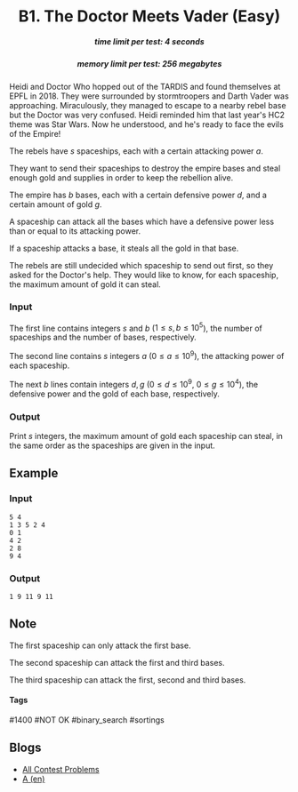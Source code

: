 <h1 style='text-align: center;'> B1. The Doctor Meets Vader (Easy)</h1>

<h5 style='text-align: center;'>time limit per test: 4 seconds</h5>
<h5 style='text-align: center;'>memory limit per test: 256 megabytes</h5>

Heidi and Doctor Who hopped out of the TARDIS and found themselves at EPFL in 2018. They were surrounded by stormtroopers and Darth Vader was approaching. Miraculously, they managed to escape to a nearby rebel base but the Doctor was very confused. Heidi reminded him that last year's HC2 theme was Star Wars. Now he understood, and he's ready to face the evils of the Empire!

The rebels have $s$ spaceships, each with a certain attacking power $a$.

They want to send their spaceships to destroy the empire bases and steal enough gold and supplies in order to keep the rebellion alive.

The empire has $b$ bases, each with a certain defensive power $d$, and a certain amount of gold $g$.

A spaceship can attack all the bases which have a defensive power less than or equal to its attacking power.

If a spaceship attacks a base, it steals all the gold in that base.

The rebels are still undecided which spaceship to send out first, so they asked for the Doctor's help. They would like to know, for each spaceship, the maximum amount of gold it can steal.

### Input

The first line contains integers $s$ and $b$ ($1 \leq s, b \leq 10^5$), the number of spaceships and the number of bases, respectively.

The second line contains $s$ integers $a$ ($0 \leq a \leq 10^9$), the attacking power of each spaceship.

The next $b$ lines contain integers $d, g$ ($0 \leq d \leq 10^9$, $0 \leq g \leq 10^4$), the defensive power and the gold of each base, respectively.

### Output

Print $s$ integers, the maximum amount of gold each spaceship can steal, in the same order as the spaceships are given in the input.

## Example

### Input


```text
5 4
1 3 5 2 4
0 1
4 2
2 8
9 4
```
### Output


```text
1 9 11 9 11
```
## Note

The first spaceship can only attack the first base.

The second spaceship can attack the first and third bases.

The third spaceship can attack the first, second and third bases.



#### Tags 

#1400 #NOT OK #binary_search #sortings 

## Blogs
- [All Contest Problems](../Helvetic_Coding_Contest_2019_online_mirror_(teams_allowed,_unrated).md)
- [A (en)](../blogs/A_(en).md)
